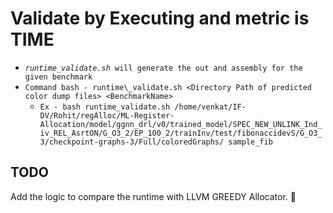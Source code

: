 # Validate by Executing and metric is TIME

* _`runtime_validate.sh`_` will generate the out and assembly for the given benchmark`
* `Command bash - runtime\_validate.sh <Directory Path of predicted color dump files> <BenchmarkName>`
  * `Ex - bash runtime_validate.sh /home/venkat/IF-DV/Rohit/regAlloc/ML-Register-Allocation/model/ggnn_drl/v0/trained_model/SPEC_NEW_UNLINK_Ind_iv_REL_AsrtON/G_O3_2/EP_100_2/trainInv/test/fibonaccidevS/G_O3_3/checkpoint-graphs-3/Full/coloredGraphs/ sample_fib`

## TODO 
Add the logic to compare the runtime with LLVM GREEDY Allocator. :construction:
